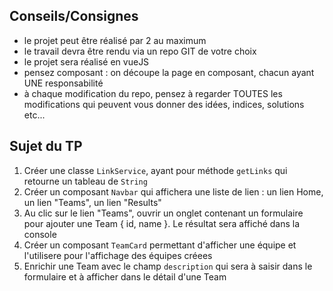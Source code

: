 ## Conseils/Consignes

- le projet peut être réalisé par 2 au maximum
- le travail devra être rendu via un repo GIT de votre choix
- le projet sera réalisé en vueJS
- pensez composant : on découpe la page en composant, chacun ayant UNE responsabilité
- à chaque modification du repo, pensez à regarder TOUTES les modifications qui peuvent vous donner des idées, indices, solutions etc...

## Sujet du TP

1) Créer une classe `LinkService`, ayant pour méthode `getLinks` qui retourne un tableau de `String`
2) Créer un composant `Navbar` qui affichera une liste de lien : un lien Home, un lien "Teams", un lien "Results"
3) Au clic sur le lien "Teams", ouvrir un onglet contenant un formulaire pour ajouter une Team { id, name }. Le résultat sera affiché dans la console
4) Créer un composant `TeamCard` permettant d'afficher une équipe et l'utilisere pour l'affichage des équipes créees
5) Enrichir une Team avec le champ `description` qui sera à saisir dans le formulaire et à afficher dans le détail d'une Team
